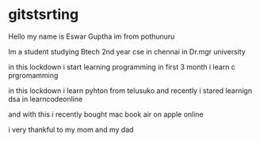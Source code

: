 # gitstsrting

Hello my name is Eswar Guptha
im from pothunuru

Im a student studying Btech 2nd year cse in chennai in Dr.mgr university

in this lockdown i start learning programming 
in first 3 month i learn c prgromamming

in this lockdown i learn pyhton from telusuko and recently i stared learnign dsa in learncodeonline

and with this i recently bought mac book air on apple online 

i very thankful to my mom and my dad 

